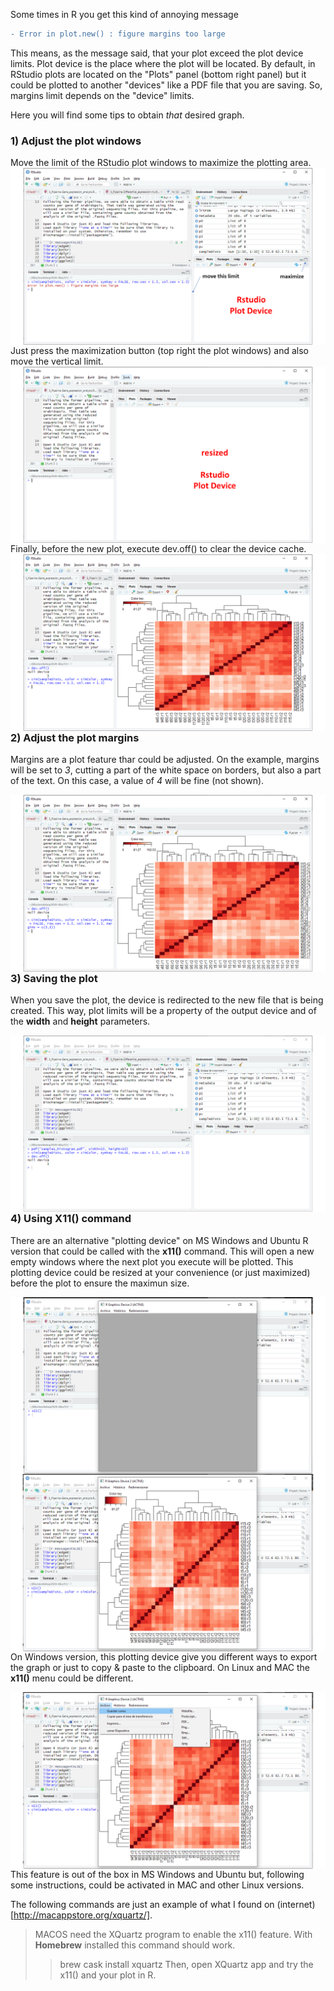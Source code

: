 Some times in R you get this kind of annoying message 

```diff
- Error in plot.new() : figure margins too large
```

This means, as the message said, that your plot exceed the plot device limits.
Plot device is the place where the plot will be located. By default, in RStudio plots are located on the "Plots" panel (bottom right panel) but it could be plotted to another "devices" like a PDF file that you are saving. So, margins limit depends on the "device" limits.

Here you will find some tips to obtain *that* desired graph.

### 1) Adjust the plot windows
Move the limit of the RStudio plot windows to maximize the plotting area.  
<img align="left" src="images\R-margins_too_large_problem\fig1.PNG">  

Just press the maximization button (top right the plot windows) and also move the vertical limit.  
<img align="left" src="images\R-margins_too_large_problem\fig2.PNG">  
  
Finally, before the new plot, execute dev.off() to clear the device cache.  
<img align="left" src="images\R-margins_too_large_problem\fig3.PNG">  
  
### 2) Adjust the plot margins
Margins are a plot feature thar could be adjusted. On the example, margins will be set to *3*, cutting a part of the white space on borders, but also a part of the text. On this case, a value of *4* will be fine (not shown).  
  
<img align="left" src="images\R-margins_too_large_problem\fig4.PNG">  
  
### 3) Saving the plot
When you save the plot, the device is redirected to the new file that is being created. This way, plot limits will be a property of the output device and of the **width** and **height** parameters.  
  
<img align="left" src="images\R-margins_too_large_problem\fig5.PNG">  
  
### 4) Using X11() command
There are an alternative "plotting device" on MS Windows and Ubuntu R version that could be called with the **x11()** command. This will open a new empty windows where the next plot you execute will be plotted. This plotting device could be resized at your convenience (or just maximized) before the plot to ensure the maximun size.  
  
<img align="left" src="images\R-margins_too_large_problem\fig6.PNG">  
  
<img align="left" src="images\R-margins_too_large_problem\fig7.PNG">  
  
On Windows version, this plotting device give you different ways to export the graph or just to copy & paste to the clipboard. On Linux and MAC the **x11()** menu could be different.  

<img align="left" src="images\R-margins_too_large_problem\fig8.PNG">  
  
This feature is out of the box in MS Windows and Ubuntu but, following some instructions, could be activated in MAC and other Linux versions.

The following commands are just an example of what I found on (internet)[http://macappstore.org/xquartz/].
> MACOS need the XQuartz program to enable the x11() feature. With **Homebrew** installed this command should work. 
>> brew cask install xquartz
> Then, open XQuartz app and try the x11() and your plot in R.


